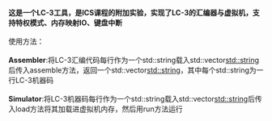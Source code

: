 **这是一个LC-3工具，是ICS课程的附加实验，实现了LC-3的汇编器与虚拟机，支持特权模式、内存映射IO、键盘中断**
\
\
使用方法：
\
\
**Assembler**:将LC-3汇编代码每行作为一个std::string载入std::vector<std::string>后传入assemble方法，返回一个std::vector<std::string>，其中每个std::string为一行LC-3机器码
\
\
**Simulator**:将LC-3机器码每行作为一个std::string载入std::vector<std::string>后传入load方法将其加载进虚拟机内存，然后用run方法运行
